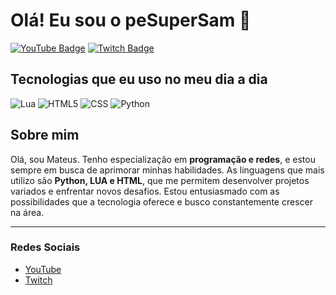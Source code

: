 # Olá! Eu sou o peSuperSam 👋

[![YouTube Badge](https://img.shields.io/badge/YouTube-red?style=for-the-badge&logo=youtube&logoColor=white)](https://www.youtube.com/@SuperSampe)
[![Twitch Badge](https://img.shields.io/badge/Twitch-purple?style=for-the-badge&logo=twitch&logoColor=white)](https://www.twitch.tv/pesupersam)

## Tecnologias que eu uso no meu dia a dia

![Lua](https://img.shields.io/badge/LUA-blue?style=for-the-badge)
![HTML5](https://img.shields.io/badge/HTML5-orange?style=for-the-badge)
![CSS](https://img.shields.io/badge/CSS3-blue?style=for-the-badge)
![Python](https://img.shields.io/badge/Python-yellow?style=for-the-badge)

## Sobre mim

Olá, sou Mateus. Tenho especialização em **programação e redes**, e estou sempre em busca de aprimorar minhas habilidades. As linguagens que mais utilizo são **Python, LUA e HTML**, que me permitem desenvolver projetos variados e enfrentar novos desafios. Estou entusiasmado com as possibilidades que a tecnologia oferece e busco constantemente crescer na área.

---

### Redes Sociais

- [YouTube](https://www.youtube.com/@SuperSampe)
- [Twitch](https://www.twitch.tv/pesupersam)
